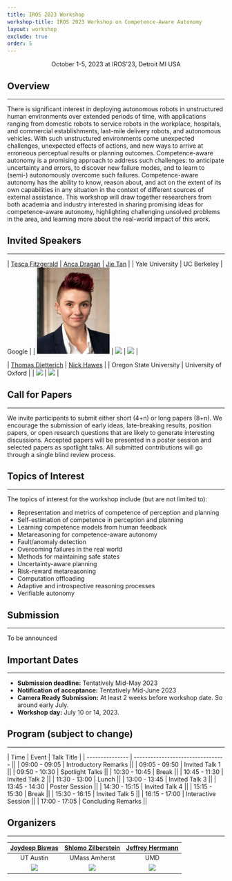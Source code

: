 ```yaml
---
title: IROS 2023 Workshop
workshop-title: IROS 2023 Workshop on Competence-Aware Autonomy
layout: workshop
exclude: true
order: 5
---
```


<center> October 1-5, 2023 at IROS'23, Detroit MI USA</center>

Overview
--------  
***

There is significant interest in deploying autonomous robots in unstructured human environments over extended periods of time, with applications ranging from domestic robots to service robots in the workplace, hospitals, and commercial establishments, last-mile delivery robots, and autonomous vehicles. With such unstructured environments come unexpected challenges, unexpected effects of actions, and new ways to arrive at erroneous perceptual results or planning outcomes. Competence-aware autonomy is a promising approach to address such challenges: to anticipate uncertainty and errors, to discover new failure modes, and to learn to (semi-) autonomously overcome such failures.  Competence-aware autonomy has the ability to know, reason about, and act on the extent of its own capabilities in any situation in the context of different sources of external assistance. This workshop will draw together researchers from both academia and industry interested in sharing promising ideas for competence-aware autonomy, highlighting challenging unsolved problems in the area, and learning more about the real-world impact of this work.


Invited Speakers
----------------
***

| [Tesca Fitzgerald](https://www.tescafitzgerald.com/) | [Anca Dragan](https://people.eecs.berkeley.edu/~anca/) | [Jie Tan](https://www.jie-tan.net/) |
| Yale University    | UC Berkeley    | Google | 
| <img src="assets/iros2023-caa-workshop/tesca.jpg" style="max-height:200px;"> | <img src="https://obj.umiacs.umd.edu/badue-accepted/rss/anca.png" style="max-height:200px;"> | <img src="https://www.jie-tan.net/img/MyPhoto.jpg" style="max-height:200px;">  | 

| [Thomas Dietterich](https://web.engr.oregonstate.edu/~tgd/) | [Nick Hawes](https://www.robots.ox.ac.uk/~nickh/) |
| Oregon State University        |  University of Oxford    | 
| <img src="https://engineering.oregonstate.edu/sites/engineering.oregonstate.edu/files/styles/profile_image/public/2022-11/profile-thomas-g-dietterich.jpg?itok=U3N5vcfd" style="max-height:200px;"> | <img src="https://eng.ox.ac.uk/media/1180/nick-hawes-provided.jpg?center=0.35796766743648961,0.47572815533980584&mode=crop&width=250&height=250&rnd=132441407640000000" style="max-height:200px;"> |



Call for Papers
---------------

***

We invite participants to submit either short (4+n) or long papers (8+n). We encourage the submission of early ideas, late-breaking results, position papers, or open research questions that are likely to generate interesting discussions. Accepted papers will be presented in a poster session and selected papers as spotlight talks. All submitted contributions will go through a single blind review process.

  

Topics of Interest
---------------
***

The topics of interest for the workshop include (but are not limited to):

* Representation and metrics of competence of perception and planning
* Self-estimation of competence in perception and planning
* Learning competence models from human feedback
* Metareasoning for competence-aware autonomy
* Fault/anomaly detection
* Overcoming failures in the real world
* Methods for maintaining safe states
* Uncertainty-aware planning 
* Risk-reward metareasoning
* Computation offloading
* Adaptive and introspective reasoning processes
* Verifiable autonomy 

  

Submission
---------------
***

To be announced


Important Dates
---------------
***

*   **Submission deadline:** Tentatively Mid-May 2023
*   **Notification of acceptance:** Tentatively Mid-June 2023
*   **Camera Ready Submission:** At least 2 weeks before workshop date. So around early July.
*   **Workshop day:** July 10 or 14, 2023.


Program (subject to change)
---------------
***

| Time            | Event                             | Talk Title |
| --------------- | --------------------------------- ||
| 09:00 - 09:05   | Introductory Remarks              ||
| 09:05 - 09:50   | Invited Talk 1                    ||
| 09:50 - 10:30   | Spotlight Talks                   ||
| 10:30 - 10:45   | Break                             ||
| 10:45 - 11:30   | Invited Talk 2                    ||
| 11:30 - 13:00   | Lunch                             ||
| 13:00 - 13:45   | Invited Talk 3                    ||
| 13:45 - 14:30   | Poster Session                    ||
| 14:30 - 15:15   | Invited Talk 4                    ||
| 15:15 - 15:30   | Break                             ||
| 15:30 - 16:15   | Invited Talk 5                    ||
| 16:15 - 17:00   | Interactive Session               ||
| 17:00 - 17:05   | Concluding Remarks                ||

  
Organizers
---------------
***

| [Joydeep Biswas](https://joydeepb.com/) | [Shlomo Zilberstein](https://www.cics.umass.edu/faculty/directory/zilberstein_shlomo) | [Jeffrey Herrmann](https://user.eng.umd.edu/~jwh2/jwh2.html)|
| :--------------------: | :--------------------: | :--------------------: | 
| UT Austin     | UMass Amherst     | UMD | 
| <img src="https://www.joydeepb.com/assets/joydeepb.jpg" style="max-height:200px;"> | <img src="https://www.cics.umass.edu/sites/default/files/styles/people_individual/public/headshots/2016_cics_shlomo_zilberstein_profile-200px.jpg?itok=Q9Q-0KPH"> | <img src="https://faculty.eng.umd.edu/sites/faculty.eng.umd.edu/files/profile_images/Jeffrey%20Herrmann.jpg" style="max-height:200px;"> |
